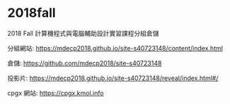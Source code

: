# 2018fall
2018 Fall 計算機程式與電腦輔助設計實習課程分組倉儲

分組網站: https://mdecp2018.github.io/site-s40723148/content/index.html

倉儲: https://github.com/mdecp2018/site-s40723148

投影片: https://mdecp2018.github.io/site-s40723148/reveal/index.html#/

cpgx 網站: https://cpgx.kmol.info
